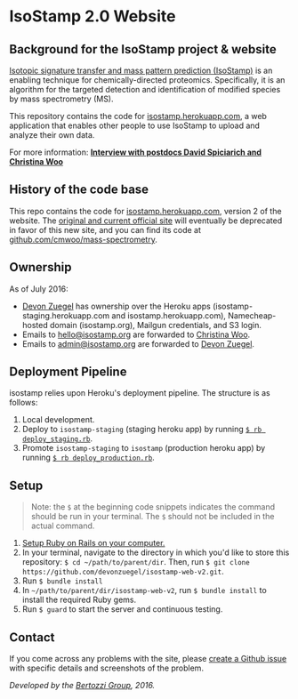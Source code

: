 # IsoStamp 2.0 Website #

## Background for the IsoStamp project & website ##

[Isotopic signature transfer and mass pattern prediction (IsoStamp)](http://pubs.acs.org/doi/abs/10.1021/cb100338x) is an enabling technique for chemically-directed proteomics. Specifically, it is an algorithm for the targeted detection and identification of modified species by mass spectrometry (MS).

This repository contains the code for [isostamp.herokuapp.com](http://isostamp.herokuapp.com/), a web application that enables other people to use IsoStamp to upload and analyze their own data.

For more information: [**Interview with postdocs David Spiciarich and Christina Woo**](https://www.youtube.com/watch?v=ejNOC68xzZM)

## History of the code base ##

This repo contains the code for [isostamp.herokuapp.com](http://isostamp.herokuapp.com/), version 2 of the website. The [original and current official site](http://mass-spec-169.herokuapp.com/) will eventually be deprecated in favor of this new site, and you can find its code at [github.com/cmwoo/mass-spectrometry](https://github.com/cmwoo/mass-spectrometry).


## Ownership ##

As of July 2016:

- [Devon Zuegel](mailto:devonzuegel@gmail.com) has ownership over the Heroku apps (isostamp-staging.herokuapp.com and isostamp.herokuapp.com), Namecheap-hosted domain (isostamp.org), Mailgun credentials, and S3 login.
- Emails to hello@isostamp.org are forwarded to [Christina Woo](mailto:drcmwoo@gmail.com).
- Emails to admin@isostamp.org are forwarded to [Devon Zuegel](mailto:devonzuegel@gmail.com).

## Deployment Pipeline ##

isostamp relies upon Heroku's deployment pipeline. The structure is as follows:

1. Local development.
2. Deploy to `isostamp-staging` (staging heroku app) by running [`$ rb deploy_staging.rb`](deploy_staging.rb).
3. Promote `isostamp-staging` to `isostamp` (production heroku app) by running [`$ rb deploy_production.rb`](deploy_production.rb).

## Setup ##

> Note: the `$` at the beginning code snippets indicates the command should be run in your terminal. The `$` should not be included in the actual command.

1. [Setup Ruby on Rails on your computer.](https://gorails.com/setup/osx/10.10-yosemite)
2. In your terminal, navigate to the directory in which you'd like to store this repository: `$ cd ~/path/to/parent/dir`. Then, run `$ git clone https://github.com/devonzuegel/isostamp-web-v2.git`.
3. Run `$ bundle install`
4. In `~/path/to/parent/dir/isostamp-web-v2`, run `$ bundle install` to install the required Ruby gems.
5. Run `$ guard` to start the server and continuous testing.

## Contact ##

If you come across any problems with the site, please [create a Github issue](https://github.com/devonzuegel/isostamp-web-v2/issues) with specific details and screenshots of the problem.

*Developed by the [Bertozzi Group](http://bertozzigroup.stanford.edu/), 2016.*

